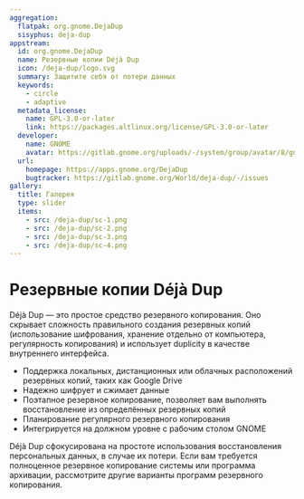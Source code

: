 ```yaml
---
aggregation:
  flatpak: org.gnome.DejaDup
  sisyphus: deja-dup
appstream:
  id: org.gnome.DejaDup
  name: Резервные копии Déjà Dup
  icon: /deja-dup/logo.svg
  summary: Защитите себя от потери данных
  keywords:
    - circle
    - adaptive
  metadata_license:
    name: GPL-3.0-or-later
    link: https://packages.altlinux.org/license/GPL-3.0-or-later
  developer:
    name: GNOME
    avatar: https://gitlab.gnome.org/uploads/-/system/group/avatar/8/gnomelogo.png?width=48
  url:
    homepage: https://apps.gnome.org/DejaDup
    bugtracker: https://gitlab.gnome.org/World/deja-dup/-/issues
gallery:
  title: Галерея
  type: slider
  items:
    - src: /deja-dup/sc-1.png
    - src: /deja-dup/sc-2.png
    - src: /deja-dup/sc-3.png
    - src: /deja-dup/sc-4.png
---
```


# Резервные копии Déjà Dup

Déjà Dup — это простое средство резервного копирования. Оно скрывает сложность правильного создания резервных копий (использование шифрования, хранение отдельно от компьютера, регулярность копирования) и использует duplicity в качестве внутреннего интерфейса.

- Поддержка локальных, дистанционных или облачных расположений резервных копий, таких как Google Drive
- Надежно шифрует и сжимает данные
- Поэтапное резервное копирование, позволяет вам выполнять восстановление из определённых резервных копий
- Планирование регулярного резервного копирования
- Интегрируется на должном уровне с рабочим столом GNOME

Déjà Dup сфокусирована на простоте использования восстановления персональных данных, в случае их потери. Если вам требуется полноценное резервное копирование системы или программа архивации, рассмотрите другие варианты программ резервного копирования.

<AGWGallery />

<!--@include: @apps/_parts/install/content-repo.md-->
<!--@include: @apps/_parts/install/content-flatpak.md-->
